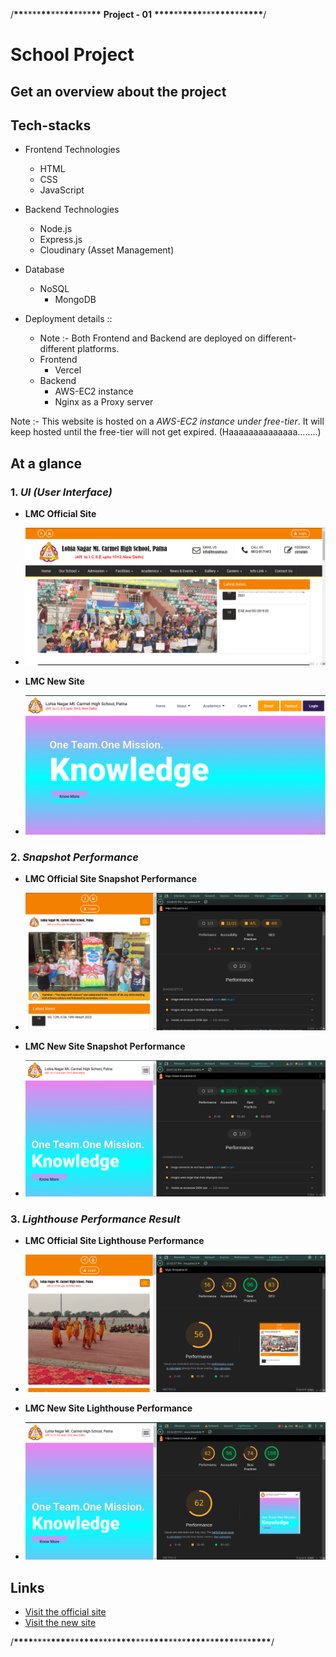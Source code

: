 /**\*\***\*\*\*\***\*\***\*\*\***\*\***\*\*\*\***\*\***
<strong>Project - 01</strong> **\*\*\*\***\*\***\*\*\*\***\*\*\***\*\*\*\***\*\***\*\*\*\***/

# School Project

## Get an overview about the project

## Tech-stacks

- Frontend Technologies

  - HTML
  - CSS
  - JavaScript

- Backend Technologies
  - Node.js
  - Express.js
  - Cloudinary (Asset Management)
- Database

  - NoSQL
    - MongoDB

- Deployment details ::
  - Note :- Both Frontend and Backend are deployed on different-different platforms.
  - Frontend
    - Vercel
  - Backend
    - AWS-EC2 instance
    - Nginx as a Proxy server

Note :- This website is hosted on a _AWS-EC2 instance under free-tier_. It will keep hosted until the free-tier will not get expired. (Haaaaaaaaaaaaaa........)

## At a glance

### 1. **_UI (User Interface)_**

- **LMC Official Site**
- ![LMC Official Site](./lmcOfficialSite.png)

- **LMC New Site**
- ![LMC New Site](./lmcNewSite.png)

### 2. **_Snapshot Performance_**

- **LMC Official Site Snapshot Performance**
- ![LMC Official Site Snapshot Performance](./officialSiteSnapshotPerformanceChartTwo.png)

- **LMC New Site Snapshot Performance**
- ![LMC New Site Snapshot Performance](./newSiteSnapshotPerformanceChartTwo.png)

### 3. **_Lighthouse Performance Result_**

- **LMC Official Site Lighthouse Performance**
- ![LMC Official Site Lighthouse Performance](./officialSiteLighthousePerformanceChartOne.png)

- **LMC New Site Lighthouse Performance**
- ![LMC New Site Lighthouse Performance](./newSiteLighthousePerformanceChartOne.png)

## Links

- <a href="https://lmcpatna.in/" target="_blank">Visit the official site</a>
- <a href="https://www.lmceduhub.in/" target="_blank">Visit the new site</a>

/**\*\*\*\***\*\*\*\***\*\*\*\***\*\***\*\*\*\***\*\*\*\***\*\*\*\***\*\*\***\*\*\*\***\*\*\*\***\*\*\*\***\*\***\*\*\*\***\*\*\*\***\*\*\*\***/
